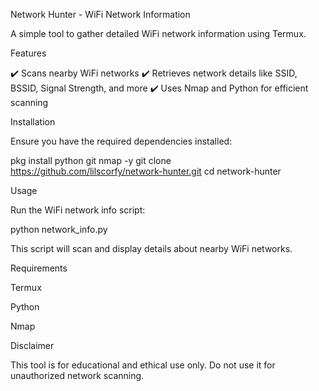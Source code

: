 Network Hunter - WiFi Network Information

A simple tool to gather detailed WiFi network information using Termux.

Features

✔️ Scans nearby WiFi networks
✔️ Retrieves network details like SSID, BSSID, Signal Strength, and more
✔️ Uses Nmap and Python for efficient scanning

Installation

Ensure you have the required dependencies installed:

pkg install python git nmap -y
git clone https://github.com/lilscorfy/network-hunter.git
cd network-hunter

Usage

Run the WiFi network info script:

python network_info.py

This script will scan and display details about nearby WiFi networks.

Requirements

Termux

Python

Nmap


Disclaimer

This tool is for educational and ethical use only. Do not use it for unauthorized network scanning.

